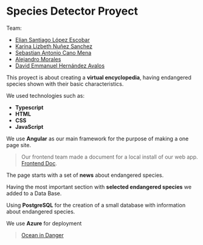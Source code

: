 # Species Detector Proyect

Team:
- [Elian Santiago López Escobar](https://github.com/ElianSanti)
- [Karina Lizbeth Nuñez Sanchez](https://github.com/KariNuSanchez)
- [Sebastian Antonio Cano Mena](https://github.com/SebastianCanoMena)
- [Alejandro Morales](https://github.com/AlejandroMorales-s)
- [David Emmanuel Hernández Avalos]()

This proyect is about creating a **virtual encyclopedia**, having endangered species shown with their basic characteristics.

We used technologies such as:

 - **Typescript**
 - **HTML**
 - **CSS**
 - **JavaScript**

We use **Angular** as our main framework for the purpose of making a one page site. 

> Our frontend team made a document for a local install of our web app. [Frontend Doc](/FrontEnd/README.md).

The page starts with a set of **news** about endangered species.



Having the most important section with **selected endangered species** we added to a Data Base.



Using **PostgreSQL** for the creation of a small database with information about endangered species.

We use **Azure** for deployment

> [Ocean in Danger](https://oceandanger.azurewebsites.net)